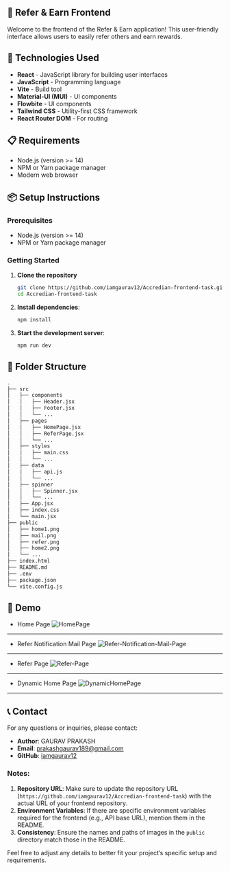 ## 🌟 Refer & Earn Frontend

Welcome to the frontend of the Refer & Earn application! This user-friendly interface allows users to easily refer others and earn rewards.

## 🎨 Technologies Used

- **React** - JavaScript library for building user interfaces
- **JavaScript** - Programming language
- **Vite** - Build tool
- **Material-UI (MUI)** - UI components
- **Flowbite** - UI components
- **Tailwind CSS** - Utility-first CSS framework
- **React Router DOM** - For routing

## 📋 Requirements

- Node.js (version >= 14)
- NPM or Yarn package manager
- Modern web browser

## 📦 Setup Instructions

### Prerequisites

- Node.js (version >= 14)
- NPM or Yarn package manager

### Getting Started

1. **Clone the repository**
    ```bash
    git clone https://github.com/iamgaurav12/Accredian-frontend-task.git
    cd Accredian-frontend-task
    ```

2. **Install dependencies**:
    ```bash
    npm install
    ```

3. **Start the development server**:
    ```bash
    npm run dev
    ```

## 📂 Folder Structure

```sh
.
├── src
│   ├── components
│   │   ├── Header.jsx
│   │   ├── Footer.jsx
│   │   └── ...
│   ├── pages
│   │   ├── HomePage.jsx
│   │   ├── ReferPage.jsx
│   │   └── ...
│   ├── styles
│   │   ├── main.css
│   │   └── ...
│   ├── data
│   │   ├── api.js
│   │   └── ...
│   ├── spinner
│   │   ├── Spinner.jsx
│   │   └── ...
│   ├── App.jsx
│   ├── index.css
│   └── main.jsx
├── public
│   ├── home1.png
│   ├── mail.png
│   ├── refer.png
│   ├── home2.png
│   └── ...
├── index.html
├── README.md
├── .env
├── package.json
└── vite.config.js
```

## 🎥 Demo

- Home Page
![HomePage](./public/home1.png)
---
- Refer Notification Mail Page
![Refer-Notification-Mail-Page](./public/mail.png)
---
- Refer Page
![Refer-Page](./public/refer.png)
---
- Dynamic Home Page
![DynamicHomePage](./public/home2.png)
---

## 📞 Contact

For any questions or inquiries, please contact:

- **Author**: GAURAV PRAKASH
- **Email**: prakashgaurav189@gmail.com
- **GitHub**: [iamgaurav12](https://github.com/iamgaurav12)

### Notes:

1. **Repository URL**: Make sure to update the repository URL (`https://github.com/iamgaurav12/Accredian-frontend-task`) with the actual URL of your frontend repository.
2. **Environment Variables**: If there are specific environment variables required for the frontend (e.g., API base URL), mention them in the README.
3. **Consistency**: Ensure the names and paths of images in the `public` directory match those in the README.

Feel free to adjust any details to better fit your project’s specific setup and requirements.